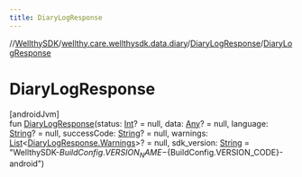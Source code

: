 ```yaml
---
title: DiaryLogResponse
---
```

//[WellthySDK](../../../index.html)/[wellthy.care.wellthysdk.data.diary](../index.html)/[DiaryLogResponse](index.html)/[DiaryLogResponse](-diary-log-response.html)



# DiaryLogResponse



[androidJvm]\
fun [DiaryLogResponse](-diary-log-response.html)(status: [Int](https://kotlinlang.org/api/latest/jvm/stdlib/kotlin/-int/index.html)? = null, data: [Any](https://kotlinlang.org/api/latest/jvm/stdlib/kotlin/-any/index.html)? = null, language: [String](https://kotlinlang.org/api/latest/jvm/stdlib/kotlin/-string/index.html)? = null, successCode: [String](https://kotlinlang.org/api/latest/jvm/stdlib/kotlin/-string/index.html)? = null, warnings: [List](https://kotlinlang.org/api/latest/jvm/stdlib/kotlin.collections/-list/index.html)&lt;[DiaryLogResponse.Warnings](-warnings/index.html)&gt;? = null, sdk_version: [String](https://kotlinlang.org/api/latest/jvm/stdlib/kotlin/-string/index.html) = "WellthySDK-${BuildConfig.VERSION_NAME}-${BuildConfig.VERSION_CODE}-android")




